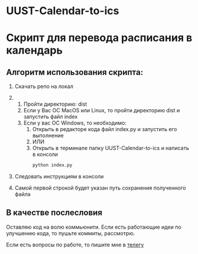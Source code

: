 # UUST-Calendar-to-ics

# Скрипт для перевода расписания в календарь

## Алгоритм использования скрипта:

1. Скачать репо на локал
1.  1. Пройти директорию: dist
    1. Если у Вас ОС MacOS или Linux, то пройти директорию dist и запустить файл index
    1. Если у вас ОС Windows, то необходимо:
        1. Открыть в редакторе кода файл index.py и запустить его выполнение
        0. ИЛИ
        1. Открыть в терминале папку UUST-Calendar-to-ics и написать в консоли 
            ```bash
            python index.py
            ```

1. Следовать инструкциям в консоли
1. Самой первой строкой будет указан путь сохранения полученного файла

## В качестве послесловия

Оставляю код на волю коммьюнити. Если есть работающие идеи по улучшению кода, то пушьте коммиты, рассмотрю.

Если есть вопросы по работе, то пишите мне в [телегу](t.me/neil_arms)
